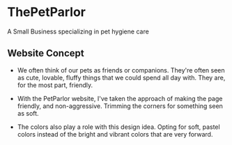 # ThePetParlor
A Small Business specializing in pet hygiene care

## Website Concept
* We often think of our pets as friends or companions. They're often seen as cute, lovable, fluffy things that we could spend all day with. They are, for the most part, friendly.

* With the PetParlor website, I've taken the approach of making the page friendly, and non-aggressive. Trimming the corners for something seen as soft.

* The colors also play a role with this design idea. Opting for soft, pastel colors instead of the bright and vibrant colors that are very forward.
